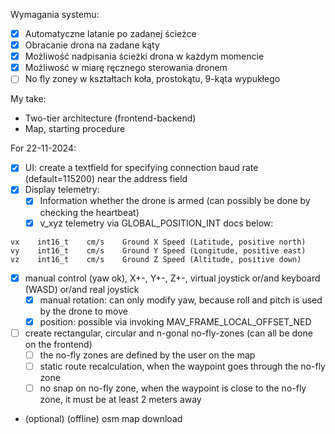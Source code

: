 Wymagania systemu: 
- [x] Automatyczne latanie po zadanej ścieżce
- [x] Obracanie drona na zadane kąty 
- [x] Możliwość nadpisania ścieżki drona w każdym momencie 
- [x] Możliwość w miarę ręcznego sterowania dronem 
- [ ] No fly zoney w kształtach koła, prostokątu, 9-kąta wypukłego 

My take:
- Two-tier architecture (frontend-backend)
- Map, starting procedure

For 22-11-2024:
- [x] UI: create a textfield for specifying connection baud rate (default=115200) near the address field
- [x] Display telemetry:
  - [x] Information whether the drone is armed (can possibly be done by checking the heartbeat)
  - [x] v_xyz telemetry via GLOBAL_POSITION_INT docs below:
```
vx    int16_t    cm/s    Ground X Speed (Latitude, positive north)
vy    int16_t    cm/s    Ground Y Speed (Longitude, positive east)
vz    int16_t    cm/s    Ground Z Speed (Altitude, positive down)
```
- [x] manual control (yaw ok), X+-, Y+-, Z+-, virtual joystick or/and keyboard (WASD) or/and real joystick
  - [x] manual rotation: can only modify yaw, because roll and pitch is used by the drone to move 
  - [x] position: possible via invoking MAV_FRAME_LOCAL_OFFSET_NED
- [ ] create rectangular, circular and n-gonal no-fly-zones (can all be done on the frontend)
  - [ ] the no-fly zones are defined by the user on the map
  - [ ] static route recalculation, when the waypoint goes through the no-fly zone
  - [ ] no snap on no-fly zone, when the waypoint is close to the no-fly zone, it must be at least 2 meters away
- (optional) (offline) osm map download